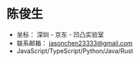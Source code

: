 # 陈俊生

 - 坐标： 深圳 - 京东 - 凹凸实验室
 - 联系邮箱： jasonchen23333@gmail.com
 - JavaScript/TypeScript/Python/Java/Rust

